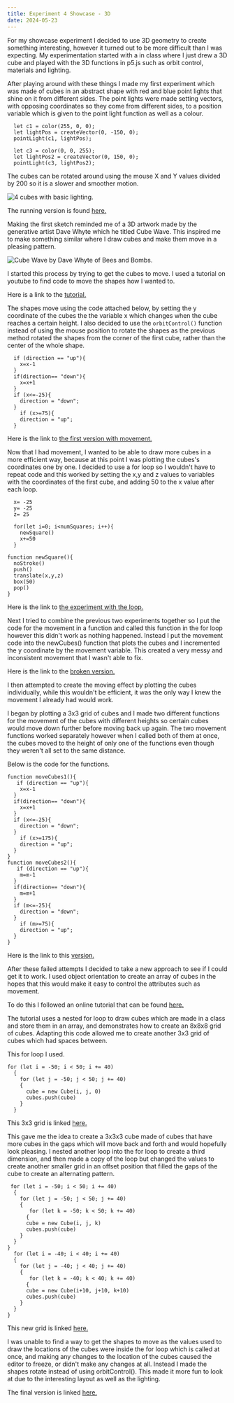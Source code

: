 ```yaml
---
title: Experiment 4 Showcase - 3D
date: 2024-05-23
---
```


For my showcase experiment I decided to use 3D geometry to create something interesting, however it turned out to be more difficult than I was expecting. My experimentation started with a in class where I just drew a 3D cube and played with the 3D functions in p5.js such as orbit control, materials and lighting.  

After playing around with these things I made my first experiment which was made of cubes in an abstract shape with red and blue point lights that shine on it from different sides. The point lights were made setting vectors, with opposing coordinates so they come from different sides, to a position variable which is given to the point light function as well as a colour.

```
  let c1 = color(255, 0, 0);
  let lightPos = createVector(0, -150, 0);
  pointLight(c1, lightPos);
  
  let c3 = color(0, 0, 255);
  let lightPos2 = createVector(0, 150, 0);
  pointLight(c3, lightPos2);
```

The cubes can be rotated around using the mouse X and Y values divided by 200 so it is a slower and smoother motion.

![4 cubes with basic lighting.](/Coding-Blog/images/3d/3d_1_pic.png) 

The running version is found [here.](/Coding-Blog/CreativeCode/3d_1_new/index.html)


Making the first sketch reminded me of a 3D artwork made by the generative artist Dave Whyte which he titled Cube Wave. This inspired me to make something similar where I draw cubes and make them move in a pleasing pattern.

![Cube Wave by Dave Whyte of Bees and Bombs.](/Coding-Blog/images/3d/cube_wave.gif) 

I started this process by trying to get the cubes to move. I used a tutorial on youtube to find code to move the shapes how I wanted to.

Here is a link to the [tutorial.](https://www.youtube.com/watch?v=xB6-NC_nKKY)

The shapes move using the code attached below, by setting the y coordinate of the cubes the the variable x which changes when the cube reaches a certain height. I also decided to use the `orbitControl()` function instead of using the mouse position to rotate the shapes as the previous method rotated the shapes from the corner of the first cube, rather than the center of the whole shape.

```
  if (direction == "up"){
    x=x-1
  }
  if(direction== "down"){
    x=x+1
  }
  if (x<=-25){
    direction = "down";
  }
    if (x>=75){
    direction = "up";
  }
```

Here is the link to [the first version with movement.](/Coding-Blog/CreativeCode/3d_moving_shapes_1/index.html)

Now that I had movement, I wanted to be able to draw more cubes in a more efficient way, because at this point I was plotting the cubes's coordinates one by one. I decided to use a for loop so I wouldn't have to repeat code and this worked by setting the x,y and z values to variables with the coordinates of the first cube, and adding 50 to the x value after each loop.

```
  x= -25
  y= -25
  z= 25

  for(let i=0; i<numSquares; i++){
    newSquare()
    x+=50
  }

function newSquare(){
  noStroke()
  push()
  translate(x,y,z)
  box(50)
  pop()
}
```

Here is the link to [the experiment with the loop.](/Coding-Blog/CreativeCode/3d_loop/index.html)

Next I tried to combine the previous two experiments together so I put the code for the movement in a function and called this function in the for loop however this didn't work as nothing happened. Instead I put the movement code into the newCubes() function that plots the cubes and I incremented the y coordinate by the movement variable. This created a very messy and inconsistent movement that I wasn't able to fix. 

Here is the link to the [broken version.](/Coding-Blog/CreativeCode/3d_loop_movement_broken/index.html)


I then attempted to create the moving effect by plotting the cubes individually, while this wouldn't be efficient, it was the only way I knew the movement I already had would work. 

I began by plotting a 3x3 grid of cubes and I made two different functions for the movement of the cubes with different heights so certain cubes would move down further before moving back up again. The two movement functions worked separately however when I called both of them at once, the cubes moved to the height of only one of the functions even though they weren't all set to the same distance. 

Below is the code for the functions.  

```
function moveCubes1(){
   if (direction == "up"){
    x=x-1
  }
  if(direction== "down"){
    x=x+1
  }
  if (x<=-25){
    direction = "down";
  }
    if (x>=175){
    direction = "up";
  }
}
function moveCubes2(){
   if (direction == "up"){
    m=m-1
  }
  if(direction== "down"){
    m=m+1
  }
  if (m<=-25){
    direction = "down";
  }
    if (m>=75){
    direction = "up";
  }
}
```

Here is the link to this [version.](/Coding-Blog/CreativeCode/3d_moving_shapes_broken_3/index.html)



After these failed attempts I decided to take a new approach to see if I could get it to work. I used object orientation to create an array of cubes in the hopes that this would make it easy to control the attributes such as movement.

To do this I followed an online tutorial that can be found [here.](https://medium.com/@thehappycoder42/3d-art-tutorial-2-3d-arrays-e220a1150f0d)


The tutorial uses a nested for loop to draw cubes which are made in a class and store them in an array, and demonstrates how to create an 8x8x8 grid of cubes. Adapting this code allowed me to create another 3x3 grid of cubes which had spaces between.

This for loop I used.
```
for (let i = -50; i < 50; i += 40)
  {
    for (let j = -50; j < 50; j += 40)
    {
      cube = new Cube(i, j, 0)
      cubes.push(cube)
    }
  }
```

This 3x3 grid is linked [here.](/Coding-Blog/CreativeCode/3d_oo_1.2/index.html)

This gave me the idea to create a 3x3x3 cube made of cubes that have more cubes in the gaps which will move back and forth and would hopefully look pleasing. I nested another loop into the for loop to create a third dimension, and then made a copy of the loop but changed the values to create another smaller grid in an offset position that filled the gaps of the cube to create an alternating pattern.

```
 for (let i = -50; i < 50; i += 40)
  {
    for (let j = -50; j < 50; j += 40)
    {
       for (let k = -50; k < 50; k += 40)
      {
      cube = new Cube(i, j, k)
      cubes.push(cube)
    }
  }
}
  for (let i = -40; i < 40; i += 40)
  {
    for (let j = -40; j < 40; j += 40)
    {
       for (let k = -40; k < 40; k += 40)
      {
      cube = new Cube(i+10, j+10, k+10)
      cubes.push(cube)
    }
  }
}
```
This new grid is linked [here.](/Coding-Blog/CreativeCode/3d_oo_1.51/index.html)


I was unable to find a way to get the shapes to move as the values used to draw the locations of the cubes were inside the for loop which is called at once, and making any changes to the location of the cubes caused the editor to freeze, or didn't make any changes at all. Instead I made the shapes rotate instead of using orbitControl(). This made it more  fun to look at due to the interesting layout as well as the lighting. 

The final version is linked [here.](/Coding-Blog/CreativeCode/3d_oo_rotation/index.html)
